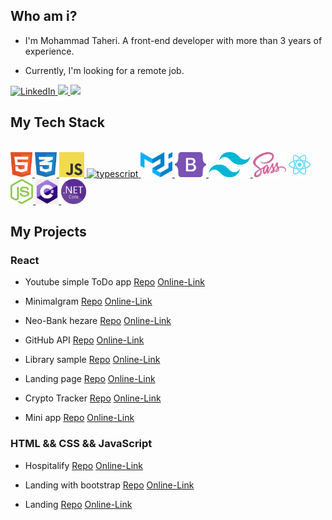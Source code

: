  ## Who am i?
  * I'm Mohammad Taheri. A front-end developer with more than 3 years of experience.

  * Currently, I'm looking for a remote job.

<a href="https://www.linkedin.com/in/mohammad-taheri1" target="_blank">
<img src="https://img.shields.io/badge/LinkedIn-%230077B5.svg?&style=flat-square&logo=linkedin&logoColor=white" alt="LinkedIn">
</a> 
 <a href="https://stackoverflow.com/users/16505469/mohammad-taheri">
 <img src="https://img.shields.io/badge/Stack Overflow-f48024?style=flat&logo=stackoverflow&logoColor=white" />
 </a>
</a> 
 <a href="mailto:mamad.taheri.68@gmail.com">
 <img src="https://img.shields.io/badge/-Gmail-c14438?style=flat-square&logo=Gmail&logoColor=white" />
 </a>

## My Tech Stack

<br />
<a margin="10" href="https://github.com/MamadTaheri68" target="_blank">
<img margin="10px" height="40" src="./svgs/html.svg" alt="html">
</a>
<a margin="10" href="https://github.com/MamadTaheri68" target="_blank">
<img margin="10px" height="40" src="./svgs/css.svg" alt="css">
</a>
<a margin="10" href="https://github.com/MamadTaheri68" target="_blank">
<img margin="10px" height="40" src="./svgs/javascript.svg" alt="javascript">
</a>
</a>
<a margin="10" href="https://github.com/MamadTaheri68" target="_blank">
<img margin="10px" height="40" src="./images/Typescript.png" alt="typescript" />
</a>
<a margin="10" href="https://github.com/MamadTaheri68" target="_blank">
<img margin="10px" height="40" src="./svgs/materialui.svg" alt="material ui">
</a>
<a margin="10" href="https://github.com/MamadTaheri68" target="_blank">
<img margin="10px" height="40" src="./svgs/bootstrap.svg" alt="bootstrap">
</a>
<a margin="10" href="https://github.com/MamadTaheri68" target="_blank">
<img margin="10px" height="40" src="./svgs/tailwind.svg" alt="tailwind">
</a>
<a margin="10" href="https://github.com/MamadTaheri68" target="_blank"><img margin="10px" height="40" src="./svgs/sass.svg" alt="sass"></a>
<a margin="10" href="https://github.com/MamadTaheri68" target="_blank">
<img margin="10px" height="40" src="./svgs/react.svg" alt="react">
</a>
<a margin="10" href="https://github.com/MamadTaheri68" target="_blank">
<img margin="10px" height="40" src="./svgs/nodejs.svg" alt="nodejs">
</a>
<a margin="10" href="https://github.com/MamadTaheri68" target="_blank">
<img margin="10px" height="40" src="./images/csharp.jfif" alt="csharp">
</a>
<a margin="10" href="https://github.com/MamadTaheri68" target="_blank">
<img margin="10px" height="40" src="./images/dotnetcore.png" alt="dotnetcore">
</a>
</div>



## My Projects

### React

* Youtube simple ToDo app  [Repo](https://github.com/MamadTaheri/youtube-simple-todo-app) [Online-Link]()

* Minimalgram [Repo](https://github.com/MamadTaheri/minimalgram-react-v1) [Online-Link]()

* Neo-Bank hezare [Repo](https://github.com/MamadTaheri/neo-bank-hezare-react-v1) [Online-Link]()

* GitHub API [Repo](https://github.com/MamadTaheri/github-api) [Online-Link]()

* Library sample [Repo](https://github.com/MamadTaheri/library_frontend_react) [Online-Link]()

* Landing page [Repo](https://github.com/MamadTaheri/react-landing) [Online-Link]()

* Crypto Tracker [Repo](https://github.com/MamadTaheri/react-api-crypto-tracker) [Online-Link]()

* Mini app [Repo](https://github.com/MamadTaheri/mini-app-react) [Online-Link]()

### HTML && CSS && JavaScript

* Hospitalify [Repo](https://github.com/MamadTaheri/youtube-common-projects/tree/main/0004-Hospitalify) [Online-Link]()

* Landing with bootstrap [Repo](https://github.com/MamadTaheri/youtube-common-projects/tree/main/0005-landing-with-bootstrap) [Online-Link]()

* Landing [Repo](https://github.com/MamadTaheri/youtube-common-projects/tree/main/0003-landing) [Online-Link]()